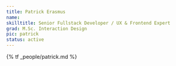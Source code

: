 ```yaml
---
title: Patrick Erasmus
name:
skilltitle: Senior Fullstack Developer / UX & Frontend Expert
grad: M.Sc. Interaction Design
pic: patrick
status: active
---
```


{% tf _people/patrick.md %}